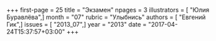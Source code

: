 +++
first-page = 25
title = "Экзамен"
npages = 3
illustrators = [ "Юлия Буравлёва",]
month = "07"
rubric = "Улыбнись"
authors = [ "Евгений Гик",]
issues = [ "2013_07",]
year = "2013"
date = "2017-04-24T15:37:57+03:00"
+++
